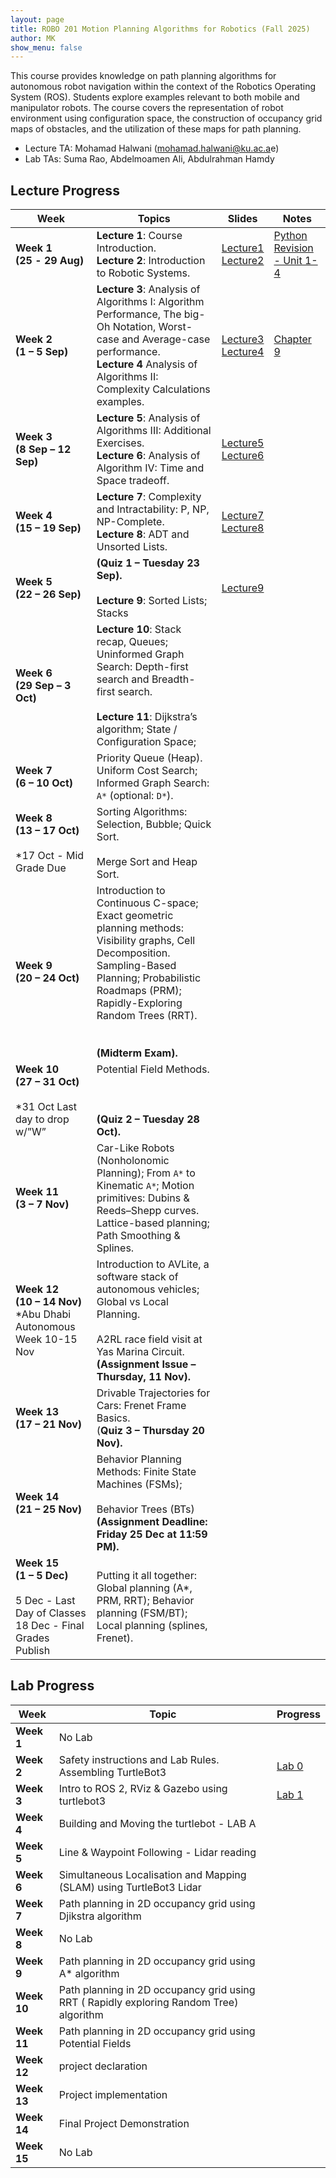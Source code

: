 ```yaml
---
layout: page
title: ROBO 201 Motion Planning Algorithms for Robotics (Fall 2025)
author: MK
show_menu: false
---
```

This course provides knowledge on path planning algorithms for autonomous robot navigation within the context of the Robotics Operating System (ROS). Students explore examples relevant to both mobile and manipulator robots. The course covers the representation of robot environment using configuration space, the construction of occupancy grid maps of obstacles, and the utilization of these maps for path planning.
- Lecture TA:  Mohamad Halwani (mohamad.halwani@ku.ac.a[]()e)
- Lab TAs: Suma Rao, Abdelmoamen Ali, Abdulrahman Hamdy

## Lecture Progress

| Week                                                                                                | Topics                                                                                                                                                                                                                                          | Slides                                                                                                                                                                                                                                  | Notes                                                                                                                      |
| --------------------------------------------------------------------------------------------------- | ----------------------------------------------------------------------------------------------------------------------------------------------------------------------------------------------------------------------------------------------- | --------------------------------------------------------------------------------------------------------------------------------------------------------------------------------------------------------------------------------------- | -------------------------------------------------------------------------------------------------------------------------- |
| **Week 1**<br>**(25** **- 29 Aug)**                                                                 | **Lecture 1**: Course Introduction. <br>**Lecture 2**: Introduction to Robotic Systems.                                                                                                                                                         | [Lecture1](https://docs.google.com/presentation/d/1RJVue66TvjSi_eVNE6nyzxpTVs2-gDfJu9rpWNqRzqI/edit?usp=drive_link)<br>[Lecture2](https://docs.google.com/presentation/d/1U5iBJmyEvjFoZxilHZ8WUjJhK0LBMsDqEwAZgGsNwSU/edit?usp=sharing) | [Python Revision - Unit 1-4](https://www.theconstruct.ai/robotigniteacademy_learnros/ros-courses-library/python-robotics/) |
| **Week 2** <br>**(1 – 5 Sep)**                                                                      | **Lecture 3**: Analysis of Algorithms I: Algorithm Performance, The big-Oh Notation, Worst-case and Average-case performance.  <br>**Lecture 4** Analysis of Algorithms II: Complexity Calculations examples.                                   | [Lecture3](https://docs.google.com/presentation/d/1KCCf-FpO2ScJgI6a4K5YhF-j2VGSuMLpEGrig9GsYVE/edit?usp=sharing)<br>[Lecture4](https://docs.google.com/presentation/d/1WZbJ8C3CUaaDfAzhAHCNxpM2v0yXdQ-MyEHirb2FaXg/edit?usp=sharing)    | [Chapter 9](https://www.teach.cs.toronto.edu/~csc110y/fall/notes/)                                                         |
| **Week 3** <br>**(8 Sep – 12 Sep)**                                                                 | **Lecture 5**: Analysis of Algorithms III: Additional Exercises.  <br>**Lecture 6**: Analysis of Algorithm IV: Time and Space tradeoff.                                                                                                         | [Lecture5](https://docs.google.com/presentation/d/19TjHLZOQs0sYv7xoa7esu_HlbNYhsIasI5mIwUnrE_k/edit?usp=sharing)<br>[Lecture6](https://docs.google.com/presentation/d/1dKqxcFhjWJl-4L4Iu_wWLPYp-LlSrDc-LNi1dOPVX1c/edit?usp=sharing)    |                                                                                                                            |
| **Week 4**<br>**(15 – 19 Sep)**                                                                     | **Lecture 7**: Complexity and Intractability: P, NP, NP-Complete.<br>**Lecture 8**: ADT and Unsorted Lists.                                                                                                                                     | [Lecture7](https://docs.google.com/presentation/d/1qk3seWQ3CgbM8AJbVrKN0BkzNjJYkTWsayXwj7Y2kus/edit?usp=sharing)<br>[Lecture8](https://docs.google.com/presentation/d/1RyTf2HQc9P1jT4lkG2j0FKXaK14WPKHxB74Eszf0Uik/edit?usp=sharing)    |                                                                                                                            |
| **Week 5** <br>**(22 – 26 Sep)**                                                                    | **(Quiz 1 – Tuesday 23 Sep).**<br><br>**Lecture 9**: Sorted Lists; Stacks<br>                                                                                                                                                                   | [Lecture9](https://docs.google.com/presentation/d/10yz750YL8FfEtIDnampdSVO-vWkoec3nDhyREJiTKdA/edit?usp=sharing)                                                                                                                        |                                                                                                                            |
| **Week 6**<br>**(29 Sep – 3 Oct)**                                                                  | **Lecture 10**: Stack recap, Queues; Uninformed Graph Search: Depth-first search and Breadth-first search.  <br><br>**Lecture 11**: Dijkstra’s algorithm;  State / Configuration Space;<br>                                                     |                                                                                                                                                                                                                                         |                                                                                                                            |
| **Week 7**<br>**(6 – 10 Oct)**                                                                      | Priority Queue (Heap).  <br>Uniform Cost Search; Informed Graph Search: `A*` (optional: `D*`).<br>                                                                                                                                              |                                                                                                                                                                                                                                         |                                                                                                                            |
| **Week 8**<br>**(13 – 17 Oct)**<br><br>*17 Oct - Mid Grade Due                                      | Sorting Algorithms: Selection, Bubble; Quick Sort.<br><br>Merge Sort and Heap Sort.                                                                                                                                                             |                                                                                                                                                                                                                                         |                                                                                                                            |
| **Week 9**<br>**(20 – 24 Oct)**                                                                     | Introduction to Continuous C-space; Exact geometric planning methods: Visibility graphs, Cell Decomposition.  <br>Sampling-Based Planning; Probabilistic Roadmaps (PRM); Rapidly-Exploring Random Trees (RRT).<br><br>  <br>**(Midterm Exam).** |                                                                                                                                                                                                                                         |                                                                                                                            |
| **Week 10**<br>**(27 – 31 Oct)**<br><br>*31 Oct Last day to drop w/”W”                              | Potential Field Methods.<br><br>  <br><br>**(Quiz 2 – Tuesday 28 Oct).**                                                                                                                                                                        |                                                                                                                                                                                                                                         |                                                                                                                            |
| **Week 11** <br>**(3 – 7 Nov)**                                                                     | Car-Like Robots (Nonholonomic Planning); From `A*` to Kinematic `A*`; Motion primitives: Dubins & Reeds–Shepp curves.  <br>Lattice-based planning; Path Smoothing & Splines.                                                                    |                                                                                                                                                                                                                                         |                                                                                                                            |
| **Week 12** <br>**(10 – 14 Nov)**  <br>*Abu Dhabi Autonomous Week 10-15 Nov                         | Introduction to AVLite, a software stack of autonomous vehicles; Global vs Local Planning.<br><br>A2RL race field visit at Yas Marina Circuit.  <br>**(Assignment Issue – Thursday, 11 Nov).**                                                  |                                                                                                                                                                                                                                         |                                                                                                                            |
| **Week 13** <br>**(17 – 21 Nov)**                                                                   | Drivable Trajectories for Cars: Frenet Frame Basics.  <br>(**Quiz 3 – Thursday 20 Nov).**                                                                                                                                                       |                                                                                                                                                                                                                                         |                                                                                                                            |
| **Week 14** <br>**(21 – 25 Nov)**                                                                   | Behavior Planning Methods: Finite State Machines (FSMs);<br><br>Behavior Trees (BTs)  <br>**(Assignment Deadline: Friday 25 Dec at 11:59 PM).**                                                                                                 |                                                                                                                                                                                                                                         |                                                                                                                            |
| **Week 15** <br>**(1 – 5 Dec)**<br><br>5 Dec - Last Day of Classes<br>18 Dec - Final Grades Publish | Putting it all together: Global planning (A*, PRM, RRT); Behavior planning (FSM/BT); Local planning (splines, Frenet).                                                                                                                          |                                                                                                                                                                                                                                         |                                                                                                                            |

## Lab Progress

| Week        | Topic                                                                                   | Progress                                                                                                                                                                      |
| ----------- | --------------------------------------------------------------------------------------- | ----------------------------------------------------------------------------------------------------------------------------------------------------------------------------- |
| **Week 1**  | No Lab                                                                                  |                                                                                                                                                                               |
| **Week 2**  | Safety instructions and Lab Rules. Assembling TurtleBot3                                | [Lab 0](https://www.dropbox.com/scl/fi/n5jnloagd1wkemacfkhbn/Lab-0-ppt.pdf?rlkey=3exma84iij9msk813gpdm0odk&st=o97v3ioz&dl=0)                                                  |
| **Week 3**  | Intro to ROS 2, RViz & Gazebo using turtlebot3                                          | [Lab 1](https://www.dropbox.com/scl/fi/ttm129p510qkykctkl8pz/Lab1-Getting-Started-with-TurtleBot3-in-ROS2-Gazebo-Teleop.pdf?rlkey=ymgi1tg32lrl3oukyc2hdbl20&st=kgku0lo4&dl=0) |
| **Week 4**  | Building and Moving the turtlebot - LAB A                                               |                                                                                                                                                                               |
| **Week 5**  | Line & Waypoint Following - Lidar reading                                               |                                                                                                                                                                               |
| **Week 6**  | Simultaneous Localisation and Mapping (SLAM) using TurtleBot3 Lidar                     |                                                                                                                                                                               |
| **Week 7**  | Path planning in 2D occupancy grid using Djikstra algorithm                             |                                                                                                                                                                               |
| **Week 8**  | No Lab                                                                                  |                                                                                                                                                                               |
| **Week 9**  | Path planning in 2D occupancy grid using A* algorithm                                   |                                                                                                                                                                               |
| **Week 10** | Path planning in 2D occupancy grid using RRT ( Rapidly exploring Random Tree) algorithm |                                                                                                                                                                               |
| **Week 11** | Path planning in 2D occupancy grid using Potential Fields                               |                                                                                                                                                                               |
| **Week 12** | project declaration                                                                     |                                                                                                                                                                               |
| **Week 13** | Project implementation                                                                  |                                                                                                                                                                               |
| **Week 14** | Final Project Demonstration                                                             |                                                                                                                                                                               |
| **Week 15** | No Lab                                                                                  |                                                                                                                                                                               |
